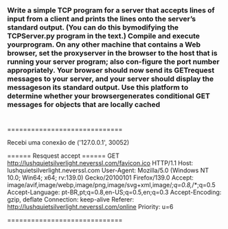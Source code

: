 ### Write a simple TCP program for a server that accepts lines of input from a client and prints the lines onto the server’s standard output. (You can do this bymodifying the TCPServer.py program in the text.) Compile and execute yourprogram. On any other machine that contains a Web browser, set the proxyserver in the browser to the host that is running your server program; also con-figure the port number appropriately. Your browser should now send its GETrequest messages to your server, and your server should display the messageson its standard output. Use this platform to determine whether your browsergenerates conditional GET messages for objects that are locally cached

#

=============================

 Recebi uma conexão de ('127.0.0.1', 30052)

====== Resquest accept ======
GET http://lushquietsilverlight.neverssl.com/favicon.ico HTTP/1.1
Host: lushquietsilverlight.neverssl.com
User-Agent: Mozilla/5.0 (Windows NT 10.0; Win64; x64; rv:139.0) Gecko/20100101 Firefox/139.0
Accept: image/avif,image/webp,image/png,image/svg+xml,image/*;q=0.8,*/*;q=0.5
Accept-Language: pt-BR,pt;q=0.8,en-US;q=0.5,en;q=0.3
Accept-Encoding: gzip, deflate
Connection: keep-alive
Referer: http://lushquietsilverlight.neverssl.com/online
Priority: u=6


=============================
